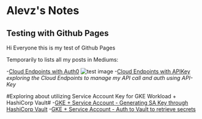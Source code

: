 # Alevz's Notes 

## Testing with Github Pages
Hi Everyone this is my test of Github Pages

Temporarily to lists all my posts in Mediums:

-[Cloud Endpoints with Auth0](https://medium.com/@johanes.glenn/cloud-endpoints-auth0-for-serving-your-service-24a59f21aa6d)
![test image](https://storage.googleapis.com/alevz257-image/carbon%20(1).png)
-[Cloud Endpoints with APIKey](https://medium.com/@johanes.glenn/api-management-endpoint-openapi-gcp-with-gke-75f2db49872)
*exploring the Cloud Endpoints to manage my API call and auth using API-Key*

#Exploring about utilizing Service Account Key for GKE Workload + HashiCorp Vault#
-[GKE + Service Account - Generating SA Key through HashiCorp Vault](https://medium.com/@johanes.glenn/gcp-service-account-hashicorp-vault-a88b1aa301ee)
-[GKE + Service Account - Auth to Vault to retrieve secrets](https://medium.com/faun/gcp-service-account-hashicorp-vault-auth-engine-3768ae46c1d8)

